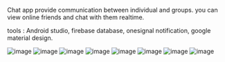 Chat app provide communication between individual and groups.
you can view online friends and chat with them realtime.

tools : Android studio, firebase database, onesignal notification, google material design.

![image](https://github.com/youssefseddik/AndroidProjects/blob/master/1.png)
![image](https://github.com/youssefseddik/AndroidProjects/blob/master/2.png)
![image](https://github.com/youssefseddik/AndroidProjects/blob/master/3.png)
![image](https://github.com/youssefseddik/AndroidProjects/blob/master/4.png)
![image](https://github.com/youssefseddik/AndroidProjects/blob/master/5.png)
![image](https://github.com/youssefseddik/AndroidProjects/blob/master/6.png)
![image](https://github.com/youssefseddik/AndroidProjects/blob/master/7.png)
![image](https://github.com/youssefseddik/AndroidProjects/blob/master/8.png)

